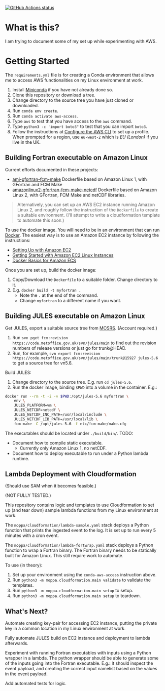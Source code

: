 <p>
  <a href="https://github.com/matthewrmshin/myawsdocs/actions"><img alt="GitHub Actions status" src="https://github.com/matthewrmshin/myawsdocs/workflows/Python%20application/badge.svg"></a>
</p>

# What is this?

I am trying to document some of my set up while experimenting with AWS.

# Getting Started

The `requirements.yml` file is for creating a Conda environment that allows me
to access AWS functionalities on my Linux environment at work.

1. Install [Miniconda](https://docs.conda.io/en/latest/miniconda.html)
   if you have not already done so.
2. Clone this repository or download a tree.
3. Change directory to the source tree you have just cloned or downloaded.
4. Run `conda env create`.
5. Run `conda activate aws-access`.
6. Type `aws` to test that you have access to the `aws` command.
7. Type `python3 -c 'import boto3"` to test that you can import `boto3`.
8. Follow the instructions at
   [Configure the AWS CLI](https://docs.aws.amazon.com/en_pv/cli/latest/userguide/cli-chap-configure.html)
   to set up a profile. When prompted for a region, use `eu-west-2`
   which is *EU (London)* if you live in the UK.

## Building Fortran executable on Amazon Linux

Current efforts documented in these projects:
* [ami-gfortran-fcm-make](https://github.com/matthewrmshin/ami-gfortran-fcm-make)
  Dockerfile based on Amazon Linux 1, with GFortran and FCM Make
* [amazonlinux2-gfortran-fcm-make-netcdf](https://github.com/matthewrmshin/amazonlinux2-gfortran-fcm-make-netcdf)
  Dockerfile based on Amazon Linux 2, with GFortran, FCM Make and netCDF libraries.

> Alternatively, you can set up an AWS EC2 instance running Amazon Linux 2,
> and roughly follow the instruction of the `Dockerfile` to create a suitable
> environment. (I'll attempt to write a cloudformation template to automate this soon.)

To use the docker image. You will need to be in an environment that can run
[Docker](https://www.docker.com/). The easiest way is to use an Amazon EC2
instance by following the instructions:
* [Setting Up with Amazon EC2](https://docs.aws.amazon.com/en_pv/AWSEC2/latest/UserGuide/get-set-up-for-amazon-ec2.html)
* [Getting Started with Amazon EC2 Linux Instances](https://docs.aws.amazon.com/en_pv/AWSEC2/latest/UserGuide/EC2_GetStarted.html)
* [Docker Basics for Amazon ECS](https://docs.aws.amazon.com/en_pv/AmazonECS/latest/developerguide/docker-basics.html)

Once you are set up, build the docker image:
1. Copy/Download the `Dockerfile` to a suitable folder. Change directory to it.
2. E.g. `docker build -t myfortran .`
   * Note the `.` at the end of the command.
   * Change `myfortran` to a different name if you want.

## Building JULES executable on Amazon Linux

Get JULES, export a suitable source tree from
[MOSRS](https://code.metoffice.gov.uk/). (Account required.)
1. Run `svn pget fcm:revision https://code.metoffice.gov.uk/svn/jules/main`
   to find out the revision numbers of release versions or just go for trunk@HEAD.
2. Run, for example, `svn export fcm:revision https://code.metoffice.gov.uk/svn/jules/main/trunk@15927 jules-5.6` to get a source tree for vn5.6.

Build JULES:
1. Change directory to the source tree. E.g. run `cd jules-5.6`.
2. Run the docker image, binding `$PWD` into a volume in the container. E.g.:

```sh
docker run --rm -t -i -v $PWD:/opt/jules-5.6 myfortran \
    env \
    JULES_PLATFORM=vm \
    JULES_NETCDF=netcdf \
    JULES_NETCDF_INC_PATH=/usr/local/include \
    JULES_NETCDF_LIB_PATH=/usr/local/lib \
    fcm make -C /opt/jules-5.6 -f etc/fcm-make/make.cfg
```

The executables should be located under `./build/bin/`. TODO:
* Document how to compile static executable.
  * Currently only Amazon Linux 1, no netCDF.
* Document how to deploy executable to run under a Python lambda runtime.

## Lambda Deployment with Cloudformation

(Should use SAM when it becomes feasible.)

(NOT FULLY TESTED.)

This repository contains logic and templates to use Cloudformation to set up (and
tear down) sample lambda functions from my Linux environment at work.

The `moppa/cloudformation/lambda-sample.yaml` stack deploys a Python function
that prints the ingested event to the log.  It is set up to run every 5 minutes
with a cron event.

The `moppa/cloudformation/lambda-fortwrap.yaml` stack deploys a Python function
to wrap a Fortran binary. The Fortran binary needs to be statically built for
Amazon Linux. This still require work to automate.

To use (in theory):
1. Set up your environment using the `conda-aws-access` instruction above.
3. Run `python3 -m moppa.cloudformation.main validate` to validate the templates.
3. Run `python3 -m moppa.cloudformation.main setup` to setup.
4. Run `python3 -m moppa.cloudformation.main setup` to teardown.

## What's Next?

Automate creating key-pair for accessing EC2 instance,
putting the private key in a common location in my Linux environment at work.

Fully automate JULES build on EC2 instance and deployment to lambda afterwards.

Experiment with running Fortran executables with inputs using a Python wrapper in a lambda.
The python wrapper should be able to generate some of the inputs going into the Fortran
executable. E.g.: It should inspect the event payload, and creating the correct input namelist
based on the values in the event payload.

Add automated tests for logic.
